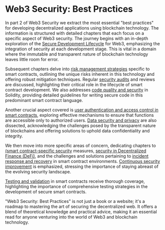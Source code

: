 # Web3 Security: Best Practices

In part 2 of Web3 Security we extract the most essential "best practices" for developing decentralized applications using blockchain technology. The information is structured with detailed chapters that each focus on a specific aspect of Web3 security. The journey begins with an in-depth exploration of the [Secure Development Lifecycle](1/0-secure_development.md) for Web3, emphasizing the integration of security at each development stage. This is vital in a domain where the immutable and transparent nature of blockchain technology leaves little room for error.

Subsequent chapters delve into [risk management strategies](2/0-risk_management.md) specific to smart contracts, outlining the unique risks inherent in this technology and offering robust mitigation techniques. Regular [security audits](3/0-audits_review.md) and reviews are discussed, highlighting their critical role in the lifecycle of smart contract development. We also addresses [code quality and security](4/0-code_quality.md) in Solidity, providing detailed guidelines for writing secure code in this predominant smart contract language.

Another crucial aspect covered is [user authentication and access control in smart contracts](5/0-authentication_access_control.md), exploring effective mechanisms to ensure that functions are accessible only to authorized users. [Data security and privacy](6/0-data_security_privacy.md) are also dissected, acknowledging the challenges posed by the transparent nature of blockchains and offering solutions to uphold data confidentiality and integrity.

We then move into more specific areas of concern, dedicating chapters to [(smart contract-specific security](7/0-smart_contract_specific_security_measures.md) measures, [security in Decentralized Finance (DeFi)](8/0-security_in_decentralized_finance.md), and the challenges and solutions pertaining to [incident response and recovery](9/0-incident_response_recovery.md) in smart contract environments. [Continuous security improvement](10/0-continuous_improvement.md) is emphasized, stressing the importance of staying abreast of the evolving security landscape.

[Testing and validation](11/0-testing_validation.md) in smart contracts receive thorough coverage, highlighting the importance of comprehensive testing strategies in the development of secure smart contracts. 

"Web3 Security: Best Practices" is not just a book or a website; it's a roadmap to mastering the art of securing the decentralized web. It offers a blend of theoretical knowledge and practical advice, making it an essential read for anyone venturing into the world of Web3 and blockchain technology.
